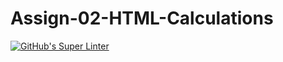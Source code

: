 # Assign-02-HTML-Calculations
[![GitHub's Super Linter](https://github.com/ICS2O-Programming-Kaitlin-G/Assign-02-HTML-Calculations/workflows/GitHub's%20Super%20Linter/badge.svg)](https://github.com/ICS2O-Programming-Kaitlin-G/Assign-02-HTML-Calculations/actions)